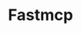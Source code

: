---
created: '2025-09-16T15:05:15.653572'
modified: '2025-09-17T17:33:23.127886'
ship_factor: 5
subtype: mcp-servers
tags: []
title: Fastmcp
type: tool
version: 1
---